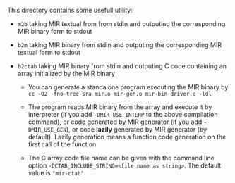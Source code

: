 This directory contains some usefull utility:

* `m2b` taking MIR textual from from stdin and outputing the
  corresponding MIR binary form to stdout

* `b2m` taking MIR binary from stdin and outputing the corresponding MIR
  textual form to stdout

* `b2ctab` taking MIR binary from stdin and outputing C code
  containing an array initialized by the MIR binary

  * You can generate a standalone program executing the MIR binary by
    `cc -O2 -fno-tree-sra mir.o mir-gen.o mir-bin-driver.c -ldl`

  * The program reads MIR binary from the array and execute it by
    interpreter (if you add `-DMIR_USE_INTERP` to the above
    compilation command), or code generated by MIR generator (if you
    add `-DMIR_USE_GEN`), or code **lazily** generated by MIR
    generator (by default).  Lazily generation means a function code
    generation on the first call of the function

  * The C array code file name can be given with the command line
    option `-DCTAB_INCLUDE_STRING=<file name as string>`.  The default
    value is `"mir-ctab"`

